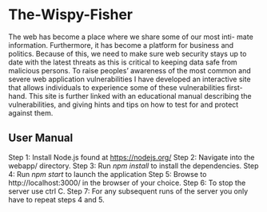 # The-Wispy-Fisher
The web has become a place where we share some of our most inti- mate information. Furthermore, it has become a platform for business and politics. Because of this, we need to make sure web security stays up to date with the latest threats as this is critical to keeping data safe from malicious persons.
To raise peoples’ awareness of the most common and severe web application vulnerabilities I have developed an interactive site that allows individuals to experience some of these vulnerabilities first- hand. This site is further linked with an educational manual describing the vulnerabilities, and giving hints and tips on how to test for and protect against them.

## User Manual
Step 1: Install Node.js found at https://nodejs.org/ 
Step 2: Navigate into the webapp/ directory.
Step 3: Run *npm install* to install the dependencies. 
Step 4: Run *npm start* to launch the application
Step 5: Browse to http://localhost:3000/ in the browser of your choice.
Step 6: To stop the server use ctrl C.
Step 7: For any subsequent runs of the server you only have to repeat steps 4 and 5.
